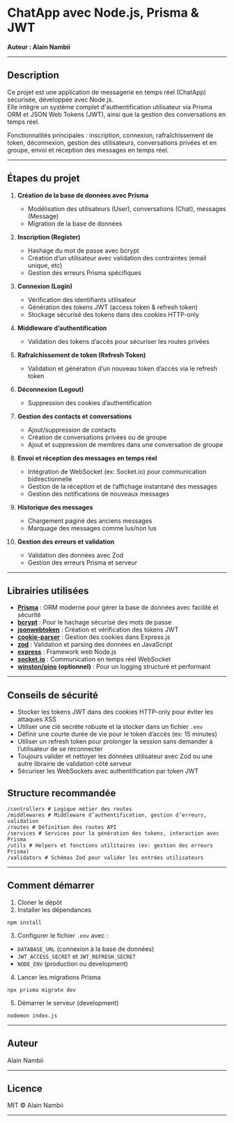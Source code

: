 # ChatApp avec Node.js, Prisma & JWT

**Auteur : Alain Nambii**

---

## Description

Ce projet est une application de messagerie en temps réel (ChatApp) sécurisée, développée avec Node.js.  
Elle intègre un système complet d'authentification utilisateur via Prisma ORM et JSON Web Tokens (JWT), ainsi que la gestion des conversations en temps réel.

Fonctionnalités principales : inscription, connexion, rafraîchissement de token, déconnexion, gestion des utilisateurs, conversations privées et en groupe, envoi et réception des messages en temps réel.

---

## Étapes du projet

1. **Création de la base de données avec Prisma**  
   - Modélisation des utilisateurs (User), conversations (Chat), messages (Message)  
   - Migration de la base de données

2. **Inscription (Register)**  
   - Hashage du mot de passe avec bcrypt  
   - Création d’un utilisateur avec validation des contraintes (email unique, etc)  
   - Gestion des erreurs Prisma spécifiques

3. **Connexion (Login)**  
   - Vérification des identifiants utilisateur  
   - Génération des tokens JWT (access token & refresh token)  
   - Stockage sécurisé des tokens dans des cookies HTTP-only

4. **Middleware d’authentification**  
   - Validation des tokens d’accès pour sécuriser les routes privées

5. **Rafraîchissement de token (Refresh Token)**  
   - Validation et génération d’un nouveau token d’accès via le refresh token

6. **Déconnexion (Logout)**  
   - Suppression des cookies d’authentification

7. **Gestion des contacts et conversations**  
   - Ajout/suppression de contacts  
   - Création de conversations privées ou de groupe  
   - Ajout et suppression de membres dans une conversation de groupe

8. **Envoi et réception des messages en temps réel**  
   - Intégration de WebSocket (ex: Socket.io) pour communication bidirectionnelle  
   - Gestion de la réception et de l’affichage instantané des messages  
   - Gestion des notifications de nouveaux messages

9. **Historique des messages**  
   - Chargement paginé des anciens messages  
   - Marquage des messages comme lus/non lus

10. **Gestion des erreurs et validation**  
    - Validation des données avec Zod  
    - Gestion des erreurs Prisma et serveur

---


## Librairies utilisées

- **[Prisma](https://www.prisma.io/)** : ORM moderne pour gérer la base de données avec facilité et sécurité  
- **[bcrypt](https://www.npmjs.com/package/bcrypt)** : Pour le hachage sécurisé des mots de passe  
- **[jsonwebtoken](https://www.npmjs.com/package/jsonwebtoken)** : Création et vérification des tokens JWT  
- **[cookie-parser](https://www.npmjs.com/package/cookie-parser)** : Gestion des cookies dans Express.js  
- **[zod](https://github.com/colinhacks/zod)** : Validation et parsing des données en JavaScript  
- **[express](https://expressjs.com/)** : Framework web Node.js  
- **[socket.io](https://socket.io/)** : Communication en temps réel WebSocket  
- **[winston/pino](https://github.com/winstonjs/winston) (optionnel)** : Pour un logging structuré et performant

---

## Conseils de sécurité

- Stocker les tokens JWT dans des cookies HTTP-only pour éviter les attaques XSS  
- Utiliser une clé secrète robuste et la stocker dans un fichier `.env`  
- Définir une courte durée de vie pour le token d’accès (ex: 15 minutes)  
- Utiliser un refresh token pour prolonger la session sans demander à l’utilisateur de se reconnecter  
- Toujours valider et nettoyer les données utilisateur avec Zod ou une autre librairie de validation côté serveur  
- Sécuriser les WebSockets avec authentification par token JWT


## Structure recommandée
```
/controllers # Logique métier des routes
/middlewares # Middleware d’authentification, gestion d’erreurs, validation
/routes # Définition des routes API
/services # Services pour la génération des tokens, interaction avec Prisma
/utils # Helpers et fonctions utilitaires (ex: gestion des erreurs Prisma)
/validators # Schémas Zod pour valider les entrées utilisateurs
```


---

## Comment démarrer

1. Cloner le dépôt  
2. Installer les dépendances  

```
npm install
```

3. Configurer le fichier `.env` avec :  
- `DATABASE_URL` (connexion à la base de données)  
- `JWT_ACCESS_SECRET` et `JWT_REFRESH_SECRET`  
- `NODE_ENV` (production ou development)  
4. Lancer les migrations Prisma  

```
npx prisma migrate dev
```

5. Démarrer le serveur (development)
```
nodemon index.js
```


---

## Auteur

Alain Nambii

---

## Licence

MIT © Alain Nambii

---